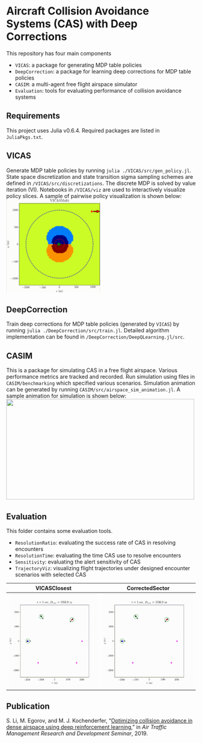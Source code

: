 # Aircraft Collision Avoidance Systems (CAS) with Deep Corrections

This repository has four main components
- `VICAS`: a package for generating MDP table policies
- `DeepCorrection`: a package for learning deep corrections for MDP table policies
- `CASIM`: a multi-agent free flight airspace simulator
- `Evaluation`: tools for evaluating performance of collision avoidance systems

## Requirements
This project uses Julia v0.6.4. Required packages are listed in `JuliaPkgs.txt`.

## VICAS
Generate MDP table policies by running `julia ./VICAS/src/gen_policy.jl`. State space discretization and state transition sigma sampling schemes are defined in `/VICAS/src/discretizations`. The discrete MDP is solved by value iteration (VI). Notebooks in `/VICAS/viz` are used to interactively visualize policy slices. A sample of pairwise policy visualization is shown below:  
<img src="/docs/vicas_policy.gif" width="250" height="249">


## DeepCorrection
Train deep corrections for MDP table policies (generated by `VICAS`) by running `julia ./DeepCorrection/src/train.jl`. Detailed algorithm implementation can be found in `/DeepCorrection/DeepQLearning.jl/src`. 

## CASIM
This is a package for simulating CAS in a free flight airspace. Various performance metrics are tracked and recorded. Run simulation using files in `CASIM/benchmarking` which specified various scenarios. Simulation animation can be generated by running `CASIM/src/airspace_sim_animation.jl`. 
A sample animation for simulation is shown below:  
<img src="/docs/casim_sample.gif" width="500" height="267">

## Evaluation
This folder contains some evaluation tools. 
- `ResolutionRatio`: evaluating the success rate of CAS in resolving encounters
- `ResolutionTime`: evaluating the time CAS use to resolve encounters
- `Sensitivity`: evaluating the alert sensitivity of CAS
- `TrajectoryViz`: visualizing flight trajectories under designed encounter scenarios with selected CAS  

VICASClosest             |  CorrectedSector
:-------------------------:|:-----------------------:
<img src="/docs/vicas_closest_trajviz.gif" width="250" height="250">  |  <img src="/docs/corrected_sector_trajviz.gif" width="250" height="250">



## Publication
S. Li, M. Egorov, and M. J. Kochenderfer, “[Optimizing collision avoidance in dense airspace using deep reinforcement learning](http://www.atmseminarus.org/seminarContent/seminar13/papers/ATM_Seminar_2019_paper_65.pdf),” in *Air Traffic Management Research and Development Seminar*, 2019.
